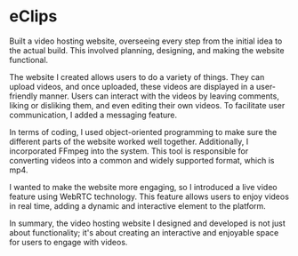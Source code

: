 # eClips
Built a video hosting website, overseeing every step from the initial idea to the actual build. This involved planning, designing, and making the website functional.

The website I created allows users to do a variety of things. They can upload videos, and once uploaded, these videos are displayed in a user-friendly manner. Users can interact with the videos by leaving comments, liking or disliking them, and even editing their own videos. To facilitate user communication, I added a messaging feature.

In terms of coding, I used object-oriented programming to make sure the different parts of the website worked well together. Additionally, I incorporated FFmpeg into the system. This tool is responsible for converting videos into a common and widely supported format, which is mp4.

I wanted to make the website more engaging, so I introduced a live video feature using WebRTC technology. This feature allows users to enjoy videos in real time, adding a dynamic and interactive element to the platform.

In summary, the video hosting website I designed and developed is not just about functionality; it's about creating an interactive and enjoyable space for users to engage with videos. 
